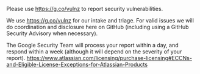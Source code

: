 Please use https://g.co/vulnz to report security vulnerabilities.

We use https://g.co/vulnz for our intake and triage. For valid issues we will do coordination and disclosure here on
GitHub (including using a GitHub Security Advisory when necessary).

The Google Security Team will process your report within a day, and respond within a week (although it will depend on the severity of your report).
https://www.atlassian.com/licensing/purchase-licensing#ECCNs-and-Eligible-License-Exceptions-for-Atlassian-Products
